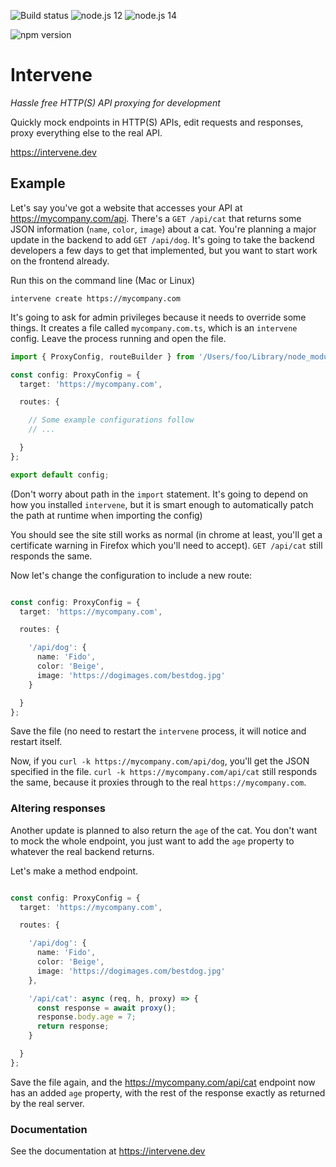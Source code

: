 ![Build status](https://api.cirrus-ci.com/github/soundcloud/intervene.svg)
![node.js 12](https://api.cirrus-ci.com/github/soundcloud/intervene.svg?task=test_node12) ![node.js 14](https://api.cirrus-ci.com/github/soundcloud/intervene.svg?task=test_node14)

![npm version](https://img.shields.io/npm/v/intervene)


# Intervene

_Hassle free HTTP(S) API proxying for development_

Quickly mock endpoints in HTTP(S) APIs, edit requests and responses, proxy everything else to the real API.

https://intervene.dev

## Example

Let's say you've got a website that accesses your API at https://mycompany.com/api.  There's a `GET /api/cat` that returns some JSON information (`name`, `color`, `image`) about a cat. You're planning a major update in the backend to add `GET /api/dog`. It's going to take the backend developers a few days to get that implemented, but you want to start work on the frontend already.

Run this on the command line (Mac or Linux)

`intervene create https://mycompany.com`

It's going to ask for admin privileges because it needs to override some things. It creates a file called `mycompany.com.ts`, which is an `intervene` config. Leave the process running and open the file.

```typescript
import { ProxyConfig, routeBuilder } from '/Users/foo/Library/node_modules/intervene';

const config: ProxyConfig = {
  target: 'https://mycompany.com',

  routes: {

    // Some example configurations follow
    // ...

  }
};

export default config;
```

(Don't worry about path in the `import` statement. It's going to depend on how you installed `intervene`, but it is smart enough to automatically patch the path at runtime when importing the config)

You should see the site still works as normal (in chrome at least, you'll get a certificate warning in Firefox which you'll need to accept).  `GET /api/cat` still responds the same.

Now let's change the configuration to include a new route:
```typescript

const config: ProxyConfig = {
  target: 'https://mycompany.com',

  routes: {

    '/api/dog': {
      name: 'Fido',
      color: 'Beige',
      image: 'https://dogimages.com/bestdog.jpg'
    }

  }
};
```

Save the file (no need to restart the `intervene` process, it will notice and restart itself.

Now, if you `curl -k https://mycompany.com/api/dog`, you'll get the JSON specified in the file. `curl -k https://mycompany.com/api/cat` still responds the same, because it proxies through to the real `https://mycompany.com`.

### Altering responses

Another update is planned to also return the `age` of the cat. You don't want to mock the whole endpoint, you just want to add the `age` property to whatever the real backend returns.

Let's make a method endpoint.

```typescript

const config: ProxyConfig = {
  target: 'https://mycompany.com',

  routes: {

    '/api/dog': {
      name: 'Fido',
      color: 'Beige',
      image: 'https://dogimages.com/bestdog.jpg'
    },

    '/api/cat': async (req, h, proxy) => {
      const response = await proxy();
      response.body.age = 7;
      return response;
    }

  }
};
```
Save the file again, and the https://mycompany.com/api/cat endpoint now has an added `age` property, with the rest of the response exactly as returned by the real server.

### Documentation

See the documentation at https://intervene.dev
